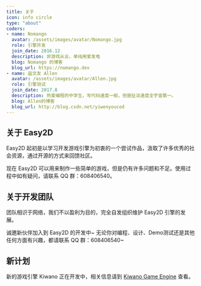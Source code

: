 ```yaml
---
title: 关于
icon: info circle
type: "about"
coders:
- name: Nomango
  avatar: /assets/images/avatar/Nomango.jpg
  role: 引擎开发
  join_date: 2016.12
  description: 非游戏从业，单纯用爱发电
  blog: Nomango 的博客
  blog_url: https://nomango.dev
- name: 益文友 Allen
  avatar: /assets/images/avatar/Allen.jpg
  role: 引擎测试
  join_date: 2017.8
  description: 热爱编程的中学生，写代码速度一般，但是扯淡速度全宇宙第一。
  blog: Allen的博客
  blog_url: http://blog.csdn.net/yiwenyoucod
---
```


## 关于 Easy2D

Easy2D 起初是以学习开发游戏引擎为初衷的一个尝试作品，汲取了许多优秀的社会资源，通过开源的方式来回馈社区。

现在 Easy2D 可以用来制作一些简单的游戏，但是仍有许多问题和不足。使用过程中如有疑问，请联系 QQ 群：608406540。

## 关于开发团队

团队相识于网络，我们不以盈利为目的，完全自发组织维护 Easy2D 引擎的发展。

诚邀新伙伴加入到 Easy2D 的开发中~ 无论你对编程、设计、Demo测试还是其他任何方面有兴趣，都请联系 QQ 群：608406540~

## 新计划

新的游戏引擎 Kiwano 正在开发中，相关信息请到 [Kiwano Game Engine](//kiwanoengine.com) 查看。
